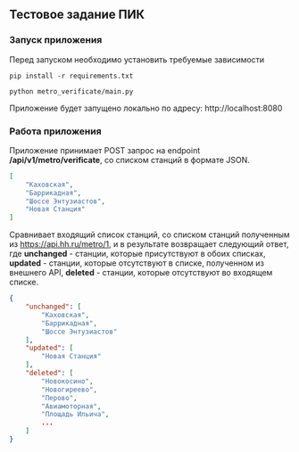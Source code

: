 ## Тестовое задание ПИК

### Запуск приложения
Перед запуском необходимо установить требуемые зависимости
```
pip install -r requirements.txt
```
```
python metro_verificate/main.py
```
Приложение будет запущено локально по адресу: http://localhost:8080

### Работа приложения
Приложение принимает POST запрос на endpoint **/api/v1/metro/verificate**, со списком станций в формате JSON.
```json
[
	"Каховская",
	"Баррикадная",
    "Шоссе Энтузиастов",
    "Новая Станция"
]
```
Сравнивает входящий список станций, со списком станций полученным из https://api.hh.ru/metro/1, и в результате возвращает следующий ответ, где **unchanged** - станции, которые присутствуют в обоих списках, **updated** - станции, которые отсутствуют в списке, полученном из внешнего API, **deleted** - станции, которые отсутствуют во входящем списке.
```json
{
    "unchanged": [
        "Каховская",
        "Баррикадная",
        "Шоссе Энтузиастов"
    ],
    "updated": [
        "Новая Станция"
    ],
    "deleted": [
        "Новокосино",
        "Новогиреево",
        "Перово",
        "Авиамоторная",
        "Площадь Ильича",
        ...
    ]
}

```